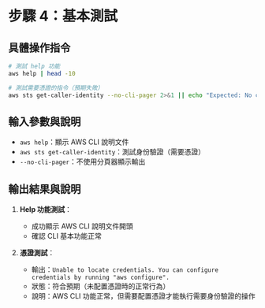 # 步驟 4：基本測試

## 具體操作指令
```bash
# 測試 help 功能
aws help | head -10

# 測試需要憑證的指令（預期失敗）
aws sts get-caller-identity --no-cli-pager 2>&1 || echo "Expected: No credentials configured"
```

## 輸入參數與說明
- `aws help`：顯示 AWS CLI 說明文件
- `aws sts get-caller-identity`：測試身份驗證（需要憑證）
- `--no-cli-pager`：不使用分頁器顯示輸出

## 輸出結果與說明
1. **Help 功能測試**：
   - 成功顯示 AWS CLI 說明文件開頭
   - 確認 CLI 基本功能正常

2. **憑證測試**：
   - 輸出：`Unable to locate credentials. You can configure credentials by running "aws configure".`
   - 狀態：符合預期（未配置憑證時的正常行為）
   - 說明：AWS CLI 功能正常，但需要配置憑證才能執行需要身份驗證的操作